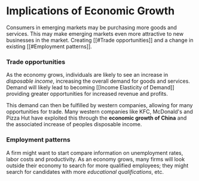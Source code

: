 Implications of Economic Growth
=====

Consumers in emerging markets may be purchasing more goods and services. This may make emerging markets even more attractive to new businesses in the market. Creating [[#Trade opportunities]] and a change in existing [[#Employment patterns]].

### Trade opportunities
As the economy grows, individuals are likely to see an increase in *disposable income*, increasing the overall demand for goods and services. Demand will likely lead to becoming [[Income Elasticity of Demand]] providing greater opportunities for increased revenue and profits.

This demand can then be fulfilled by western companies, allowing for many opportunities for trade. Many western companies like KFC, McDonald's and Pizza Hut have exploited this through the **economic growth of China** and the associated increase of peoples disposable income.

### Employment patterns
A firm might want to start compare information on unemployment rates, labor costs and productivity. As an economy grows, many firms will look outside their economy to search for more qualified employees; they might search for candidates with more *educational qualifications*, etc.

